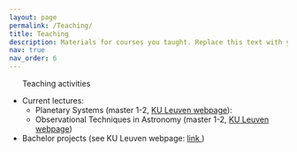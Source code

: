 ```yaml
---
layout: page
permalink: /Teaching/
title: Teaching
description: Materials for courses you taught. Replace this text with your description.
nav: true
nav_order: 6
---
```


<div class="item">	
<div class="item-title"> <p class="item-title-font uppercase"> &nbsp &nbsp &nbsp Teaching activities </p> </div>
<ul>
    <li> Current lectures:  
    <ul class="font14">
        <li> Planetary Systems (master 1-2, <a target="_blank" href="https://onderwijsaanbod.kuleuven.be/syllabi/e/G0I52AE.htm#activetab=doelstellingen_idp1983744"> KU Leuven webpage</a>): 
        </li> 
        <li> Observational Techniques in Astronomy (master 1-2, <a target="_blank" href="https://onderwijsaanbod.kuleuven.be/syllabi/e/G0I45AE.htm#activetab=doelstellingen_idp1079968"> KU Leuven webpage</a>)
        </li>                 
    </ul>
    </li>
    <li> Bachelor projects (see KU Leuven webpage: <a target="_blank" href="https://onderwijsaanbod.kuleuven.be/syllabi/n/G0P40AN.htm#activetab=doelstellingen_idp1493952"> link </a>)</li>
</ul>
</div>
